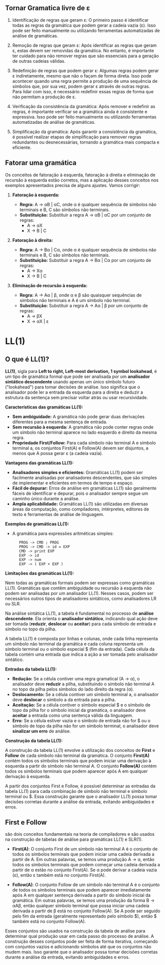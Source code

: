 
## Tornar Gramatica livre de ε

1. Identificação de regras que geram ε:
	O primeiro passo é identificar todas as regras da gramática que podem gerar a cadeia vazia (ε). Isso pode ser feito manualmente ou utilizando ferramentas automatizadas de análise de gramáticas.

2. Remoção de regras que geram ε:
	Após identificar as regras que geram ε, estas devem ser removidas da gramática. No entanto, é importante ter cuidado para não remover regras que são essenciais para a geração de outras cadeias válidas.

3. Redefinição de regras que podem gerar ε:
	Algumas regras podem gerar ε indiretamente, mesmo que não o façam de forma direta. Isso pode acontecer quando uma regra permite a produção de uma sequência de símbolos que, por sua vez, podem gerar ε através de outras regras. Para lidar com isso, é necessário redefinir essas regras de forma que não permitam a produção de ε.

4. Verificação da consistência da gramática:
	Após remover e redefinir as regras, é importante verificar se a gramática ainda é consistente e expressiva. Isso pode ser feito manualmente ou utilizando ferramentas automatizadas de análise de gramáticas.

5. Simplificação da gramática:
	Após garantir a consistência da gramática, é possível realizar etapas de simplificação para remover regras redundantes ou desnecessárias, tornando a gramática mais compacta e eficiente.

## Fatorar uma gramática
Os conceitos de fatoração à esquerda, fatoração à direita e eliminação de recursão à esquerda estão corretos, mas a aplicação desses conceitos nos exemplos apresentados precisa de alguns ajustes. Vamos corrigir:

1. **Fatoração à esquerda:**
    
    - **Regra:** A -> αB | αC, onde α é qualquer sequência de símbolos não terminais e B, C são símbolos não terminais.
    - **Substituição:** Substituir a regra A -> αB | αC por um conjunto de regras:
        - A -> αX
        - X -> B | C
2. **Fatoração à direita:**
    
    - **Regra:** A -> Bα | Cα, onde α é qualquer sequência de símbolos não terminais e B, C são símbolos não terminais.
    - **Substituição:** Substituir a regra A -> Bα | Cα por um conjunto de regras:
        - A -> Xα
        - X -> B | C
3. **Eliminação de recursão à esquerda:**
    
    - **Regra:** A -> Aα | β, onde α e β são quaisquer sequências de símbolos não terminais e A é um símbolo não terminal.
    - **Substituição:** Substituir a regra A -> Aα | β por um conjunto de regras:
        - A -> βX
        - X -> αX | ε

# LL(1)
## O que é LL(1)?

**LL(1)**, sigla para **Left to right, Left-most derivation, 1 symbol lookahead**, é um tipo de gramática formal que pode ser analisada por um **analisador sintático descendente** usando apenas um único símbolo futuro ("lookahead") para tomar decisões de análise. Isso significa que o analisador pode ler a entrada da esquerda para a direita e deduzir a estrutura da sentença sem precisar voltar atrás ou usar recursividade.

**Características das gramáticas LL(1):**

* **Sem ambiguidade:** A gramática não pode gerar duas derivações diferentes para a mesma sentença de entrada.
* **Sem recursão à esquerda:** A gramática não pode conter regras onde um símbolo não terminal aparece no lado esquerdo e direito da mesma regra.
* **Propriedade First/Follow:** Para cada símbolo não terminal A e símbolo terminal a, os conjuntos First(A) e Follow(A) devem ser disjuntos, a menos que A possa gerar ε (a cadeia vazia).

**Vantagens das gramáticas LL(1):**

* **Analisadores simples e eficientes:** Gramáticas LL(1) podem ser facilmente analisadas por analisadores descendentes, que são simples de implementar e eficientes em termos de tempo e espaço.
* **Fácil de depurar:** Erros de análise em gramáticas LL(1) são geralmente fáceis de identificar e depurar, pois o analisador sempre segue um caminho único durante a análise.
* **Ampla aplicabilidade:** Gramáticas LL(1) são utilizadas em diversas áreas da computação, como compiladores, intérpretes, editores de texto e ferramentas de análise de linguagem.

**Exemplos de gramáticas LL(1):**

* A gramática para expressões aritméticas simples:
    ```
	   PROG -> CMD ; PROG 
	   PROG -> CMD -> id = EXP 
	   CMD -> print EXP 
	   EXP -> id 
	   EXP -> num 
	   EXP -> ( EXP + EXP )
    ```

**Limitações das gramáticas LL(1):**

Nem todas as gramáticas formais podem ser expressas como gramáticas LL(1). Gramáticas que contêm ambiguidade ou recursão à esquerda não podem ser analisadas por um analisador LL(1). Nesses casos, podem ser necessários outros tipos de analisadores sintáticos, como analisadores LR ou SLR.

Na análise sintática LL(1), a tabela é fundamental no processo de **análise descendente**. Ela orienta o **analisador sintático**, indicando qual ação deve ser tomada (**reduzir**, **deslocar** ou **aceitar**) para cada símbolo de entrada e símbolo no topo da pilha.

A tabela LL(1) é composta por linhas e colunas, onde cada linha representa um símbolo não terminal da gramática e cada coluna representa um símbolo terminal ou o símbolo especial $ (fim da entrada). Cada célula da tabela contém uma entrada que indica a ação a ser tomada pelo analisador sintático.

**Entradas da tabela LL(1):**

- **Redução:** Se a célula contiver uma regra gramatical (A -> α), o analisador deve **reduzir** a pilha, substituindo o símbolo não terminal A no topo da pilha pelos símbolos do lado direito da regra (α).
- **Deslocamento:** Se a célula contiver um símbolo terminal a, o analisador deve **deslocar** o símbolo a da entrada para a pilha.
- **Aceitação:** Se a célula contiver o símbolo especial $ e o símbolo de topo da pilha for o símbolo inicial da gramática, o analisador deve **aceitar** a entrada como uma sentença válida da linguagem.
- **Erro:** Se a célula estiver vazia e o símbolo de entrada não for $ ou o símbolo de topo da pilha não for um símbolo terminal, o analisador deve **sinalizar um erro** de análise.

**Construção da tabela LL(1):**

A construção da tabela LL(1) envolve a utilização dos conceitos de **First** e **Follow** de cada símbolo não terminal da gramática. O conjunto **First(A)** contém todos os símbolos terminais que podem iniciar uma derivação à esquerda a partir do símbolo não terminal A. O conjunto **Follow(A)** contém todos os símbolos terminais que podem aparecer após A em qualquer derivação à esquerda.

A partir dos conjuntos First e Follow, é possível determinar as entradas da tabela LL(1) para cada combinação de símbolo não terminal e símbolo terminal ou $. Essa construção garante que o analisador LL(1) possa tomar decisões corretas durante a análise da entrada, evitando ambiguidades e erros.

## **First** e **Follow** 
são dois conceitos fundamentais na teoria de compiladores e são usados na construção de tabelas de análise para gramáticas LL(1) e SLR(1).

- **First(A)**: O conjunto First de um símbolo não terminal A é o conjunto de todos os símbolos terminais que podem iniciar uma cadeia derivada a partir de A. Em outras palavras, se temos uma produção A -> α, então todos os símbolos terminais que podem começar uma cadeia derivada a partir de α estão no conjunto First(A). Se α pode derivar a cadeia vazia (ε), então ε também está no conjunto First(A).

- **Follow(A)**: O conjunto Follow de um símbolo não terminal A é o conjunto de todos os símbolos terminais que podem aparecer imediatamente após A em qualquer sentença derivada a partir do símbolo inicial da gramática. Em outras palavras, se temos uma produção da forma B -> αAβ, então qualquer símbolo terminal que possa iniciar uma cadeia derivada a partir de β está no conjunto Follow(A). Se A pode ser seguido pelo fim da entrada (geralmente representado pelo símbolo $), então $ também está no conjunto Follow(A).

Esses conjuntos são usados na construção da tabela de análise para determinar qual produção usar em cada passo do processo de análise. A construção desses conjuntos pode ser feita de forma iterativa, começando com conjuntos vazios e adicionando símbolos até que os conjuntos não mudem mais. Isso garante que o analisador possa tomar decisões corretas durante a análise da entrada, evitando ambiguidades e erros.